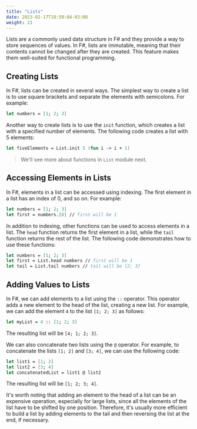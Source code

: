 ```yaml
---
title: "Lists"
date: 2023-02-17T18:59:04-03:00
weight: 21 
---
```


Lists are a commonly used data structure in F# and they provide a way to store sequences of values. In F#, lists are immutable, meaning that their contents cannot be changed after they are created. This feature makes them well-suited for functional programming.

## Creating Lists

In F#, lists can be created in several ways. The simplest way to create a list is to use square brackets and separate the elements with semicolons. For example:

```fsharp
let numbers = [1; 2; 3]
```

Another way to create lists is to use the `init` function, which creates a list with a specified number of elements. The following code creates a list with 5 elements:

```fsharp
let fiveElements = List.init 5 (fun i -> i + 1)
```

> We'll see more about functions in `List` module next.

## Accessing Elements in Lists

In F#, elements in a list can be accessed using indexing. The first element in a list has an index of 0, and so on. For example:

```fsharp
let numbers = [1; 2; 3]
let first = numbers.[0] // first will be 1
```

In addition to indexing, other functions can be used to access elements in a list. The `head` function returns the first element in a list, while the `tail` function returns the rest of the list. The following code demonstrates how to use these functions:

```fsharp
let numbers = [1; 2; 3]
let first = List.head numbers // first will be 1
let tail = List.tail numbers // tail will be [2; 3]
```

## Adding Values to Lists

In F#, we can add elements to a list using the `::` operator. This operator adds a new element to the head of the list, creating a new list. For example, we can add the element `4` to the list `[1; 2; 3]` as follows:

```fsharp
let myList = 4 :: [1; 2; 3]
```

The resulting list will be `[4; 1; 2; 3]`.

We can also concatenate two lists using the `@` operator. For example, to concatenate the lists `[1; 2]` and `[3; 4]`, we can use the following code:

```fsharp
let list1 = [1; 2]
let list2 = [3; 4]
let concatenatedList = list1 @ list2
```

The resulting list will be `[1; 2; 3; 4]`.

It's worth noting that adding an element to the head of a list can be an expensive operation, especially for large lists, since all the elements of the list have to be shifted by one position. Therefore, it's usually more efficient to build a list by adding elements to the tail and then reversing the list at the end, if necessary.
